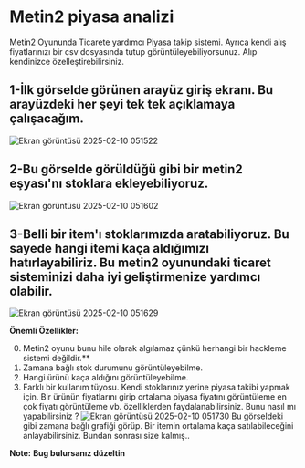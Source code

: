 # **Metin2 piyasa analizi**


 Metin2 Oyununda Ticarete yardımcı Piyasa takip sistemi. Ayrıca kendi alış fiyatlarınızı bir csv dosyasında tutup görüntüleyebiliyorsunuz.
 Alıp kendinizce özelleştirebilirsiniz.

## **1-İlk görselde görünen arayüz giriş ekranı. Bu arayüzdeki her şeyi tek tek açıklamaya çalışacağım.**
![Ekran görüntüsü 2025-02-10 051522](https://github.com/user-attachments/assets/6d4a7d67-24b5-4f5d-9ad1-e9dba19a1fb6)

## **2-Bu görselde görüldüğü gibi bir metin2 eşyası'nı stoklara ekleyebiliyoruz.**

![Ekran görüntüsü 2025-02-10 051602](https://github.com/user-attachments/assets/7ec83c48-c3b5-4294-ad96-95ead844b7bc)

## **3-Belli bir item'ı stoklarımızda aratabiliyoruz. Bu sayede hangi itemi kaça aldığımızı hatırlayabiliriz. Bu metin2 oyunundaki ticaret sisteminizi daha iyi geliştirmenize yardımcı olabilir.**

![Ekran görüntüsü 2025-02-10 051629](https://github.com/user-attachments/assets/40ec81b9-dbe5-48f0-8058-7c4a8dba665e)

**Önemli Özellikler:**

0. Metin2 oyunu bunu hile olarak algılamaz çünkü herhangi bir hackleme sistemi değildir.**
1. Zamana bağlı stok durumunu görüntüleyebilme.
2. Hangi ürünü kaça aldığını görüntüleyebilme.
3. Farklı bir kullanım tüyosu. Kendi stoklarınız yerine piyasa takibi yapmak için. Bir ürünün fiyatlarını girip ortalama piyasa fiyatını görüntüleme en çok fiyatı görüntüleme vb. özelliklerden faydalanabilirsiniz. Bunu nasıl mı yapabilirsiniz ?
   ![Ekran görüntüsü 2025-02-10 051730](https://github.com/user-attachments/assets/87240654-69dd-4708-b137-ab0b681b62d6)
Bu görseldeki gibi zamana bağlı grafiği görüp. Bir itemin ortalama kaça satılabileceğini anlayabilirsiniz. Bundan sonrası size kalmış..


**Note:** **Bug bulursanız düzeltin**
